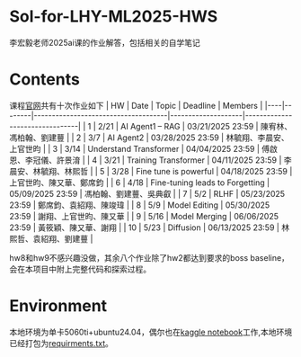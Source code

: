 # Sol-for-LHY-ML2025-HWS
李宏毅老师2025ai课的作业解答，包括相关的自学笔记

# Contents
课程[官网](https://speech.ee.ntu.edu.tw/~hylee/ml/2025-spring.php)共有十次作业如下
| HW | Date  | Topic                               | Deadline           | Members                        |
|----|--------|-------------------------------------|--------------------|--------------------------------|
| 1  | 2/21   | AI Agent1 – RAG                    | 03/21/2025 23:59   | 陳宥林、馮柏翰、劉建蘴         |
| 2  | 3/7    | AI Agent2                          | 03/28/2025 23:59   | 林毓翔、李晨安、上官世昀       |
| 3  | 3/14   | Understand Transformer              | 04/04/2025 23:59   | 傅啟恩、李冠儀、許景淯         |
| 4  | 3/21   | Training Transformer                | 04/11/2025 23:59   | 李晨安、林毓翔、林熙哲         |
| 5  | 3/28   | Fine tune is powerful               | 04/18/2025 23:59   | 上官世昀、陳又華、鄭席鈞       |
| 6  | 4/18   | Fine-tuning leads to Forgetting     | 05/09/2025 23:59   | 馮柏翰、劉建蘴、吳典叡         |
| 7  | 5/2    | RLHF                               | 05/23/2025 23:59   | 鄭席鈞、袁紹翔、陳竣瑋         |
| 8  | 5/9    | Model Editing                      | 05/30/2025 23:59   | 謝翔、上官世昀、陳又華         |
| 9  | 5/16   | Model Merging                      | 06/06/2025 23:59   | 黃筱穎、陳又華、謝翔           |
| 10 | 5/23   | Diffusion                          | 06/13/2025 23:59   | 林熙哲、袁紹翔、劉建蘴         |

hw8和hw9不感兴趣没做，其余八个作业除了hw2都达到要求的boss baseline，会在本项目中附上完整代码和探索过程。

# Environment
本地环境为单卡5060ti+ubuntu24.04，偶尔也在[kaggle notebook](https://www.kaggle.com/)工作,本地环境已经打包为[requirments.txt](https://github.com/Yuahgfngu/sol-for-LHY-ML2025-HWS/blob/main/requirements.txt)。

